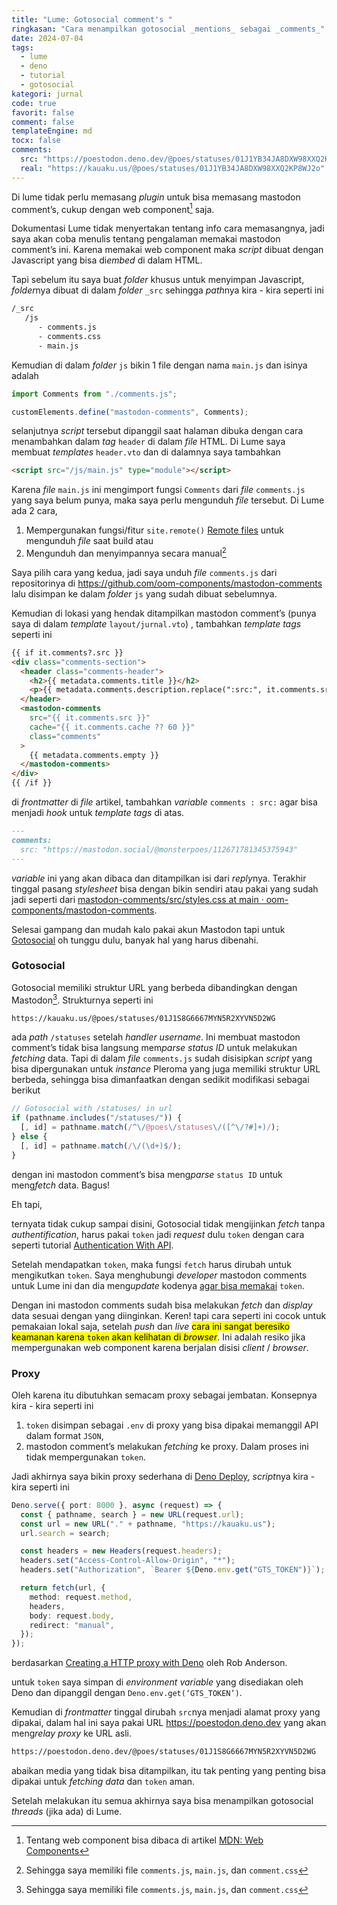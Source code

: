 ```yaml
---
title: "Lume: Gotosocial comment's "
ringkasan: "Cara menampilkan gotosocial _mentions_ sebagai _comments_"
date: 2024-07-04
tags:
  - lume
  - deno
  - tutorial
  - gotosocial
kategori: jurnal
code: true
favorit: false
comment: false
templateEngine: md
tocx: false
comments:
  src: "https://poestodon.deno.dev/@poes/statuses/01J1YB34JA8DXW98XXQ2KP8WJ2o"
  real: "https://kauaku.us/@poes/statuses/01J1YB34JA8DXW98XXQ2KP8WJ2o"
---
```


Di lume tidak perlu memasang _plugin_ untuk bisa memasang mastodon comment’s, cukup dengan web component[^1] saja.

Dokumentasi Lume tidak menyertakan tentang info cara memasangnya, jadi saya akan coba menulis tentang pengalaman memakai mastodon comment’s ini.
Karena memakai web component maka _script_ dibuat dengan Javascript yang bisa di*embed* di dalam HTML.

Tapi sebelum itu saya buat _folder_ khusus untuk menyimpan Javascript, *folder*nya dibuat di dalam _folder_ `_src` sehingga *path*nya kira - kira seperti ini

```txt
/_src
   /js
      - comments.js
      - comments.css
      - main.js
```

Kemudian di dalam _folder_ `js` bikin 1 file dengan nama `main.js` dan isinya adalah

```js
import Comments from "./comments.js";

customElements.define("mastodon-comments", Comments);
```

selanjutnya _script_ tersebut dipanggil saat halaman dibuka dengan cara menambahkan dalam _tag_ `header` di dalam _file_ HTML. Di Lume saya membuat _templates_ `header.vto` dan di dalamnya saya tambahkan

```html
<script src="/js/main.js" type="module"></script>
```

Karena _file_ `main.js` ini mengimport fungsi `Comments` dari _file_ `comments.js` yang saya belum punya, maka saya perlu mengunduh _file_ tersebut. Di Lume ada 2 cara,

1. Mempergunakan fungsi/fitur `site.remote()` [Remote files](https://lume.land/docs/core/remote-files/) untuk mengunduh _file_ saat build atau
2. Mengunduh dan menyimpannya secara manual[^2]

Saya pilih cara yang kedua, jadi saya unduh _file_ `comments.js` dari repositorinya di <https://github.com/oom-components/mastodon-comments> lalu disimpan ke dalam _folder_ `js` yang sudah dibuat sebelumnya.

Kemudian di lokasi yang hendak ditampilkan mastodon comment’s (punya saya di dalam _template_ `layout/jurnal.vto`) , tambahkan _template tags_ seperti ini

```html
{{ if it.comments?.src }}
<div class="comments-section">
  <header class="comments-header">
    <h2>{{ metadata.comments.title }}</h2>
    <p>{{ metadata.comments.description.replace(":src:", it.comments.src) }}</p>
  </header>
  <mastodon-comments
    src="{{ it.comments.src }}"
    cache="{{ it.comments.cache ?? 60 }}"
    class="comments"
  >
    {{ metadata.comments.empty }}
  </mastodon-comments>
</div>
{{ /if }}
```

di _frontmatter_ di _file_ artikel, tambahkan _variable_ `comments : src:` agar bisa menjadi _hook_ untuk _template tags_ di atas.

```markdown
---
comments:
  src: "https://mastodon.social/@monsterpoes/112671781345375943"
---
```

_variable_ ini yang akan dibaca dan ditampilkan isi dari *reply*nya. Terakhir tinggal pasang _stylesheet_ bisa dengan bikin sendiri atau pakai yang sudah jadi seperti dari [mastodon-comments/src/styles.css at main · oom-components/mastodon-comments](https://github.com/oom-components/mastodon-comments/blob/main/src/styles.css).

Selesai gampang dan mudah kalo pakai akun Mastodon tapi untuk [Gotosocial](https://gotosocial.org) oh tunggu dulu, banyak hal yang harus dibenahi.

### Gotosocial

Gotosocial memiliki struktur URL yang berbeda dibandingkan dengan Mastodon[^2]. Strukturnya seperti ini

```txt
https://kauaku.us/@poes/statuses/01J1S8G6667MYN5R2XYVN5D2WG
```

ada _path_ `/statuses` setelah _handler username_. Ini membuat mastodon comment’s tidak bisa langsung mem*parse status ID* untuk melakukan _fetching_ data. Tapi di dalam _file_ `comments.js` sudah disisipkan _script_ yang bisa dipergunakan untuk _instance_ Pleroma yang juga memiliki struktur URL berbeda, sehingga bisa dimanfaatkan dengan sedikit modifikasi sebagai berikut

```js
// Gotosocial with /statuses/ in url
if (pathname.includes("/statuses/")) {
  [, id] = pathname.match(/^\/@poes\/statuses\/([^\/?#]+)/);
} else {
  [, id] = pathname.match(/\/(\d+)$/);
}
```

dengan ini mastodon comment’s bisa meng*parse* `status ID` untuk meng*fetch* data. Bagus!

Eh tapi,

ternyata tidak cukup sampai disini, Gotosocial tidak mengijinkan _fetch_ tanpa _authentification_, harus pakai `token` jadi _request_ dulu `token` dengan cara seperti tutorial [Authentication With API](https://docs.gotosocial.org/en/latest/api/authentication/).

Setelah mendapatkan `token`, maka fungsi `fetch` harus dirubah untuk mengikutkan `token`. Saya menghubungi _developer_ mastodon comments untuk Lume ini dan dia meng*update* kodenya [agar bisa memakai](https://github.com/oom-components/mastodon-comments/commit/47cdb805947cd35e066a55567cea18cc5406767a) `token`.

Dengan ini mastodon comments sudah bisa melakukan _fetch_ dan _display_ data sesuai dengan yang diinginkan. Keren! tapi cara seperti ini cocok untuk pemakaian lokal saja, setelah _push_ dan _live_ <mark>cara ini sangat beresiko keamanan karena `token` akan kelihatan di _browser_</mark>. Ini adalah resiko jika mempergunakan web component karena berjalan disisi _client_ / _browser_.

### Proxy

Oleh karena itu dibutuhkan semacam proxy sebagai jembatan. Konsepnya kira - kira seperti ini

1. `token` disimpan sebagai `.env` di proxy yang bisa dipakai memanggil API dalam format `JSON`,
2. mastodon comment’s melakukan _fetching_ ke proxy. Dalam proses ini tidak mempergunakan `token`.

Jadi akhirnya saya bikin proxy sederhana di [Deno Deploy](https://dash.deno.com), *script*nya kira - kira seperti ini

```ts
Deno.serve({ port: 8000 }, async (request) => {
  const { pathname, search } = new URL(request.url);
  const url = new URL("." + pathname, "https://kauaku.us");
  url.search = search;

  const headers = new Headers(request.headers);
  headers.set("Access-Control-Allow-Origin", "*");
  headers.set("Authorization", `Bearer ${Deno.env.get("GTS_TOKEN")}`);

  return fetch(url, {
    method: request.method,
    headers,
    body: request.body,
    redirect: "manual",
  });
});
```

<aside>
berdasarkan <a href="https://blog.r0b.io/post/creating-a-proxy-with-deno/">Creating a HTTP proxy with Deno</a> oleh Rob Anderson.
</aside>

untuk `token` saya simpan di _environment variable_ yang disediakan oleh Deno dan dipanggil dengan `Deno.env.get(‘GTS_TOKEN’)`.

Kemudian di _frontmatter_ tinggal dirubah `src`nya menjadi alamat proxy yang dipakai, dalam hal ini saya pakai URL <https://poestodon.deno.dev> yang akan meng*relay proxy* ke URL asli.

```txt
https://poestodon.deno.dev/@poes/statuses/01J1S8G6667MYN5R2XYVN5D2WG
```

abaikan media yang tidak bisa ditampilkan, itu tak penting yang penting bisa dipakai untuk _fetching data_ dan `token` aman.

Setelah melakukan itu semua akhirnya saya bisa menampilkan gotosocial _threads_ (jika ada) di Lume.

[^1]: Tentang web component bisa dibaca di artikel [MDN: Web Components](https://developer.mozilla.org/en-US/docs/Web/API/Web_components)

[^2]: Sehingga saya memiliki file `comments.js`, `main.js`, dan `comment.css`

[^3]: Sebenarnya hampir semua aplikasi fediverse memiliki struktur yang berbeda namun biasanya APInya masih mengikuti API standar dari Mastodon.
